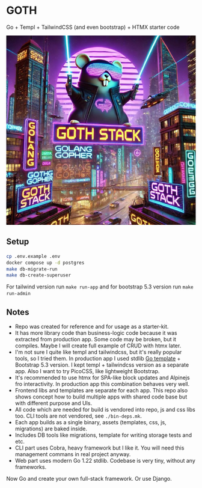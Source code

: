 # GOTH

Go + Templ + TailwindCSS (and even bootstrap) + HTMX starter code

![](./docs/images/image.png)

## Setup

```sh
cp .env.example .env
docker compose up -d postgres
make db-migrate-run
make db-create-superuser
```

For tailwind version run `make run-app` and for bootstrap 5.3 version run `make run-admin`

## Notes

- Repo was created for reference and for usage as a starter-kit.
- It has more library code than business-logic code because it was extracted from production app. Some code may be broken, but it compiles. Maybe I will create full example of CRUD with htmx later.
- I'm not sure I quite like templ and tailwindcss, but it's really popular tools, so I tried them. In production app I used stdlib [Go template](https://pkg.go.dev/html/template) + Bootstrap 5.3 version. I kept templ + tailwindcss version as a separate app. Also I want to try PicoCSS, like lightweight Bootstrap.
- It's recommended to use htmx for SPA-like block updates and Alpinejs fro interactivity. In production app this combination behaves very well.
- Frontend libs and templates are separate for each app. This repo also shows concept how to build multiple apps with shared code base but with different purpose and UIs.
- All code which are needed for build is vendored into repo, js and css libs too. CLI tools are not vendored, see `./bin-deps.mk`.
- Each app builds as a single binary, assets (templates, css, js, migrations) are baked inside.
- Includes DB tools like migrations, template for writing storage tests and etc.
- CLI part uses Cobra, heavy framework but I like it. You will need this management commans in real project anyway.
- Web part uses modern Go 1.22 stdlib. Codebase is very tiny, without any frameworks.

Now Go and create your own full-stack framework. Or use Django.
